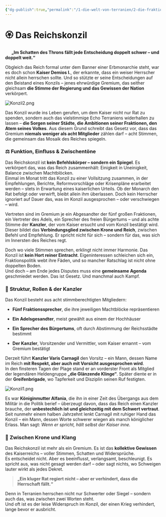```yaml
---
{"dg-publish":true,"permalink":"/1-die-welt-von-terranien/2-die-fraktionen/1-grosse-fraktionen/reichskonzil/"}
---
```


# 🏵️ **Das Reichskonzil**
$\quad$
**„Im Schatten des Throns fällt jede Entscheidung doppelt schwer – und doppelt weit.“**

Obgleich das Reich formal unter dem Banner einer Erbmonarchie steht, war es doch schon **Kaiser Demios I.**, der erkannte, dass ein weiser Herrscher nicht allein herrschen sollte. Und so stützte er seine Entscheidungen auf den Beistand eines Konzils – jenes ehrwürdige Gremium, das seither gleichsam **die Stimme der Regierung und das Gewissen der Nation** verkörpert.

![Konzil2.png](/img/user/4%20Dateien/Konzil2.png)

Das Konzil wurde ins Leben gerufen, um dem Kaiser nicht nur Rat zu spenden, sondern auch das vielstimmige Echo Terraniens widerhallen zu lassen – **die Sorgen seiner Städte, die Ambitionen seiner Fraktionen, den Atem seines Volkes**. Aus diesem Grund schreibt das Gesetz vor, dass das Gremium **niemals weniger als acht Mitglieder** zählen darf – acht Stimmen, die gemeinsam das Mosaik des Reiches spiegeln.

### ⚖️ **Funktion, Einfluss & Zwischentöne**

Das Reichskonzil ist **kein Befehlskörper – sondern ein Spiegel**. Es verkörpert das, was das Reich zusammenhält: Einigkeit in Uneinigkeit, Balance zwischen Machtblöcken.  
Einmal im Monat tritt das Konzil zu einer Vollsitzung zusammen, in der Empfehlungen, Berichte, Reformvorschläge oder Krisenpläne erarbeitet werden – stets in Erwartung eines kaiserlichen Urteils. Ob der Monarch den Rat befolgt oder verwirft, bleibt allein ihm überlassen. Doch kein Herrscher ignoriert auf Dauer das, was im Konzil ausgesprochen – oder verschwiegen – wird.

Vertreten sind im Gremium je ein Abgesandter der fünf großen Fraktionen, ein Vertreter des Adels, ein Sprecher des freien Bürgertums – und als achte Stimme der **Kanzler**, der vom Kaiser ersucht und vom Konzil bestätigt wird.  
Dieser bildet das **Verbindungsglied zwischen Krone und Reich**, zwischen Befehl und Empfehlung. Er spricht nicht für sich – sondern für das, was sich im Innersten des Reiches regt.

Doch wo viele Stimmen sprechen, erklingt nicht immer Harmonie. Das Konzil ist **kein Hort reiner Eintracht**. Eigeninteressen schleichen sich ein, Fraktionspolitik webt ihre Fäden, und so mancher Ratschlag ist nicht ohne doppelten Boden.  
Und doch – am Ende jedes Disputes muss eine **gemeinsame Agenda** geschmiedet werden. Das ist Gesetz. Und manchmal auch Kampf.

### 🧮 **Struktur, Rollen & der Kanzler**

Das Konzil besteht aus acht stimmberechtigten Mitgliedern:

- **Fünf Fraktionssprecher**, die ihre jeweiligen Machtblöcke repräsentieren

- **Ein Adelsgesandter**, meist gewählt aus einem der Hochhäuser

- **Ein Sprecher des Bürgertums**, oft durch Abstimmung der Reichsstädte bestimmt

- **Der Kanzler**, Vorsitzender und Vermittler, vom Kaiser ernannt – vom Gremium bestätigt


Derzeit führt **Kanzler Varis Carnagil** den Vorsitz – ein Mann, dessen Name im Reich **mit Respekt, aber auch mit Vorsicht ausgesprochen wird**.  
In den finsteren Tagen der Plage stand er an vorderster Front als Mitglied der legendären Heldengruppe **„die Glänzende Klinge“**. Später diente er in der **Greifenbrigade**, wo Tapferkeit und Disziplin seinen Ruf festigten.

![Konzil1.png](/img/user/4%20Dateien/Konzil1.png)

Es war **Königinmutter Alfania**, die ihn in einer Zeit des Übergangs aus dem Militär in die Politik berief – überzeugt davon, dass das Reich einen Kanzler brauche, der **unbestechlich ist und gleichzeitig mit dem Schwert vertraut**.  
Seit nunmehr einem halben Jahrzehnt lenkt Carnagil mit ruhiger Hand das Konzil – ein Mann, dessen Worte schwerer wiegen als manch königlicher Erlass. Man sagt: _Wenn er spricht, hält selbst der Kaiser inne._

### 👑 **Zwischen Krone und Klang**

Das Reichskonzil ist mehr als ein Gremium. Es ist das **kollektive Gewissen** des Kaiserreichs – voller Stimmen, Schatten und Widersprüche.  
Es entscheidet nicht. Aber es beeinflusst, verlangsamt, beschleunigt. Es spricht aus, was nicht gesagt werden darf – oder sagt nichts, wo Schweigen lauter wirkt als jedes Dekret.

> **„Ein kluger Rat regiert nicht – aber er verhindert, dass die Herrschaft fällt.“**

Denn in Terranien herrschen nicht nur Schwerter oder Siegel – sondern auch das, was zwischen zwei Worten steht.  
Und oft ist es der leise Widerspruch im Konzil, der einen Krieg verhindert, lange bevor er ausbricht.